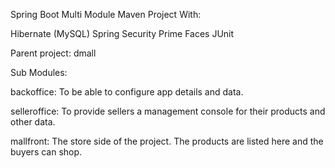 Spring Boot Multi Module Maven Project With:

Hibernate (MySQL)
Spring Security
Prime Faces
JUnit

Parent project: dmall

Sub Modules:

backoffice: To be able to configure app details and data.

selleroffice: To provide sellers a management console for their products and other data.

mallfront: The store side of the project. The products are listed here and the buyers can shop.